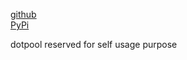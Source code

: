 
[github](https://github.com/eaybek/dotpool/)  
[PyPi](https://pypi.org/project/dotpool/)  

dotpool reserved for self usage purpose

